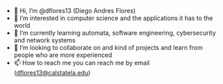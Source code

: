 - 👋 Hi, I’m @dflores13 (Diego Andres Flores)
- 👀 I’m interested in computer science and the applications it has to the world
- 🌱 I’m currently learning automata, software engineering, cybersecurity and network systems
- 💞️ I’m looking to collaborate on and kind of projects and learn from people who are more experienced 
- 📫 How to reach me you can reach me by email (dflores13@calstatela.edu)


